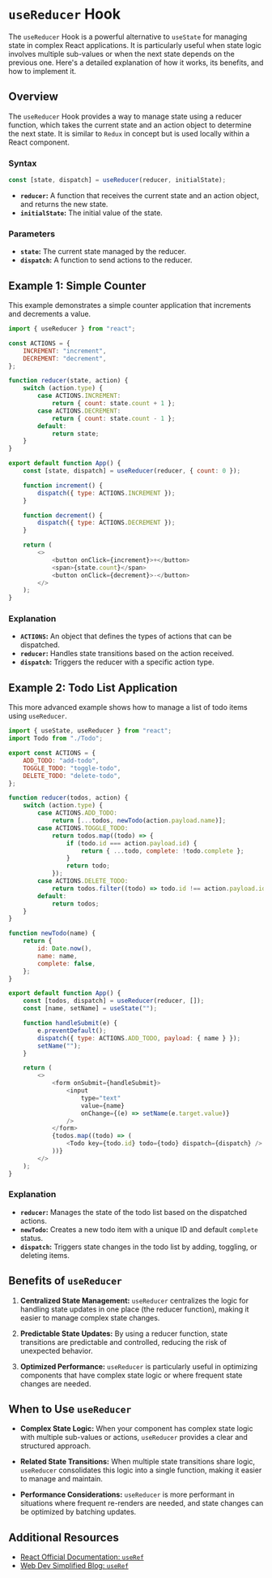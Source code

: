 # `useReducer` Hook

The `useReducer` Hook is a powerful alternative to `useState` for managing state in complex React applications. It is particularly useful when state logic involves multiple sub-values or when the next state depends on the previous one. Here's a detailed explanation of how it works, its benefits, and how to implement it.

## Overview

The `useReducer` Hook provides a way to manage state using a reducer function, which takes the current state and an action object to determine the next state. It is similar to `Redux` in concept but is used locally within a React component.

### Syntax

```javascript
const [state, dispatch] = useReducer(reducer, initialState);
```

- **`reducer`:** A function that receives the current state and an action object, and returns the new state.
- **`initialState`:** The initial value of the state.

### Parameters

- **`state`:** The current state managed by the reducer.
- **`dispatch`:** A function to send actions to the reducer.

## Example 1: Simple Counter

This example demonstrates a simple counter application that increments and decrements a value.

```javascript
import { useReducer } from "react";

const ACTIONS = {
    INCREMENT: "increment",
    DECREMENT: "decrement",
};

function reducer(state, action) {
    switch (action.type) {
        case ACTIONS.INCREMENT:
            return { count: state.count + 1 };
        case ACTIONS.DECREMENT:
            return { count: state.count - 1 };
        default:
            return state;
    }
}

export default function App() {
    const [state, dispatch] = useReducer(reducer, { count: 0 });

    function increment() {
        dispatch({ type: ACTIONS.INCREMENT });
    }

    function decrement() {
        dispatch({ type: ACTIONS.DECREMENT });
    }

    return (
        <>
            <button onClick={increment}>+</button>
            <span>{state.count}</span>
            <button onClick={decrement}>-</button>
        </>
    );
}
```

### Explanation

- **`ACTIONS`:** An object that defines the types of actions that can be dispatched.
- **`reducer`:** Handles state transitions based on the action received.
- **`dispatch`:** Triggers the reducer with a specific action type.

## Example 2: Todo List Application

This more advanced example shows how to manage a list of todo items using `useReducer`.

```javascript
import { useState, useReducer } from "react";
import Todo from "./Todo";

export const ACTIONS = {
    ADD_TODO: "add-todo",
    TOGGLE_TODO: "toggle-todo",
    DELETE_TODO: "delete-todo",
};

function reducer(todos, action) {
    switch (action.type) {
        case ACTIONS.ADD_TODO:
            return [...todos, newTodo(action.payload.name)];
        case ACTIONS.TOGGLE_TODO:
            return todos.map((todo) => {
                if (todo.id === action.payload.id) {
                    return { ...todo, complete: !todo.complete };
                }
                return todo;
            });
        case ACTIONS.DELETE_TODO:
            return todos.filter((todo) => todo.id !== action.payload.id);
        default:
            return todos;
    }
}

function newTodo(name) {
    return {
        id: Date.now(),
        name: name,
        complete: false,
    };
}

export default function App() {
    const [todos, dispatch] = useReducer(reducer, []);
    const [name, setName] = useState("");

    function handleSubmit(e) {
        e.preventDefault();
        dispatch({ type: ACTIONS.ADD_TODO, payload: { name } });
        setName("");
    }

    return (
        <>
            <form onSubmit={handleSubmit}>
                <input
                    type="text"
                    value={name}
                    onChange={(e) => setName(e.target.value)}
                />
            </form>
            {todos.map((todo) => (
                <Todo key={todo.id} todo={todo} dispatch={dispatch} />
            ))}
        </>
    );
}
```

### Explanation

- **`reducer`:** Manages the state of the todo list based on the dispatched actions.
- **`newTodo`:** Creates a new todo item with a unique ID and default `complete` status.
- **`dispatch`:** Triggers state changes in the todo list by adding, toggling, or deleting items.

## Benefits of `useReducer`

1. **Centralized State Management:** `useReducer` centralizes the logic for handling state updates in one place (the reducer function), making it easier to manage complex state changes.
2. **Predictable State Updates:** By using a reducer function, state transitions are predictable and controlled, reducing the risk of unexpected behavior.

3. **Optimized Performance:** `useReducer` is particularly useful in optimizing components that have complex state logic or where frequent state changes are needed.

## When to Use `useReducer`

- **Complex State Logic:** When your component has complex state logic with multiple sub-values or actions, `useReducer` provides a clear and structured approach.
  
- **Related State Transitions:** When multiple state transitions share logic, `useReducer` consolidates this logic into a single function, making it easier to manage and maintain.

- **Performance Considerations:** `useReducer` is more performant in situations where frequent re-renders are needed, and state changes can be optimized by batching updates.

## Additional Resources

- [React Official Documentation: `useRef`](https://react.dev/reference/react/useReducer)
- [Web Dev Simplified Blog: `useRef`](https://blog.webdevsimplified.com/2020-06/use-reducer/)
